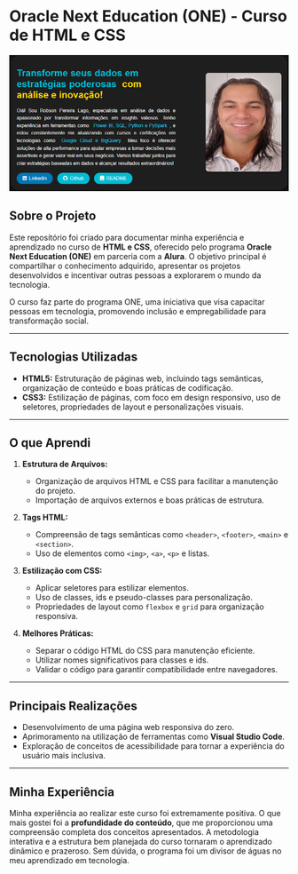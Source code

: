# Oracle Next Education (ONE) - Curso de HTML e CSS
![alt text](image.png)
## Sobre o Projeto

Este repositório foi criado para documentar minha experiência e aprendizado no curso de **HTML e CSS**, oferecido pelo programa **Oracle Next Education (ONE)** em parceria com a **Alura**. O objetivo principal é compartilhar o conhecimento adquirido, apresentar os projetos desenvolvidos e incentivar outras pessoas a explorarem o mundo da tecnologia.

O curso faz parte do programa ONE, uma iniciativa que visa capacitar pessoas em tecnologia, promovendo inclusão e empregabilidade para transformação social.

---

## Tecnologias Utilizadas

- **HTML5:** Estruturação de páginas web, incluindo tags semânticas, organização de conteúdo e boas práticas de codificação.
- **CSS3:** Estilização de páginas, com foco em design responsivo, uso de seletores, propriedades de layout e personalizações visuais.

---

## O que Aprendi

1. **Estrutura de Arquivos:**

   - Organização de arquivos HTML e CSS para facilitar a manutenção do projeto.
   - Importação de arquivos externos e boas práticas de estrutura.

2. **Tags HTML:**

   - Compreensão de tags semânticas como `<header>`, `<footer>`, `<main>` e `<section>`.
   - Uso de elementos como `<img>`, `<a>`, `<p>` e listas.

3. **Estilização com CSS:**

   - Aplicar seletores para estilizar elementos.
   - Uso de classes, ids e pseudo-classes para personalização.
   - Propriedades de layout como `flexbox` e `grid` para organização responsiva.

4. **Melhores Práticas:**

   - Separar o código HTML do CSS para manutenção eficiente.
   - Utilizar nomes significativos para classes e ids.
   - Validar o código para garantir compatibilidade entre navegadores.

---

## Principais Realizações

- Desenvolvimento de uma página web responsiva do zero.
- Aprimoramento na utilização de ferramentas como **Visual Studio Code**.
- Exploração de conceitos de acessibilidade para tornar a experiência do usuário mais inclusiva.

---

## Minha Experiência

Minha experiência ao realizar este curso foi extremamente positiva. O que mais gostei foi a **profundidade do conteúdo**, que me proporcionou uma compreensão completa dos conceitos apresentados. A metodologia interativa e a estrutura bem planejada do curso tornaram o aprendizado dinâmico e prazeroso. Sem dúvida, o programa foi um divisor de águas no meu aprendizado em tecnologia.
